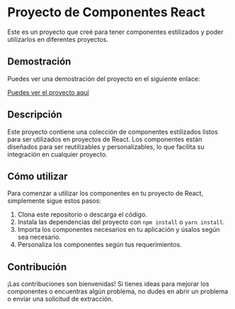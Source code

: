 # Proyecto de Componentes React

Este es un proyecto que creé para tener componentes estilizados y poder utilizarlos en diferentes proyectos.

## Demostración

Puedes ver una demostración del proyecto en el siguiente enlace:

[Puedes ver el proyecto aquí](https://react-components-rose.vercel.app/)

## Descripción

Este proyecto contiene una colección de componentes estilizados listos para ser utilizados en proyectos de React. Los componentes están diseñados para ser reutilizables y personalizables, lo que facilita su integración en cualquier proyecto.

## Cómo utilizar

Para comenzar a utilizar los componentes en tu proyecto de React, simplemente sigue estos pasos:

1. Clona este repositorio o descarga el código.
2. Instala las dependencias del proyecto con `npm install` o `yarn install`.
3. Importa los componentes necesarios en tu aplicación y úsalos según sea necesario.
4. Personaliza los componentes según tus requerimientos.

## Contribución

¡Las contribuciones son bienvenidas! Si tienes ideas para mejorar los componentes o encuentras algún problema, no dudes en abrir un problema o enviar una solicitud de extracción.

